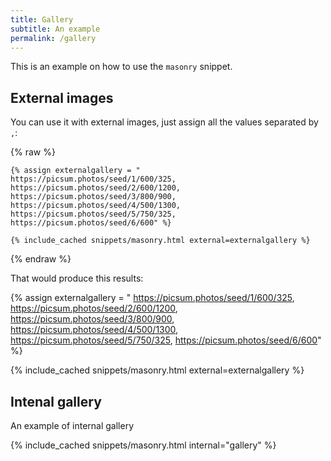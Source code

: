 ```yaml
---
title: Gallery
subtitle: An example 
permalink: /gallery
---
```


This is an example on how to use the `masonry` snippet.

## External images

You can use it with external images, just assign all the values separated by `,`:

{% raw %}
```
{% assign externalgallery = "
https://picsum.photos/seed/1/600/325,
https://picsum.photos/seed/2/600/1200,
https://picsum.photos/seed/3/800/900,
https://picsum.photos/seed/4/500/1300,
https://picsum.photos/seed/5/750/325,
https://picsum.photos/seed/6/600" %}

{% include_cached snippets/masonry.html external=externalgallery %}
```
{% endraw %}

That would produce this results:

{% assign externalgallery = "
https://picsum.photos/seed/1/600/325,
https://picsum.photos/seed/2/600/1200,
https://picsum.photos/seed/3/800/900,
https://picsum.photos/seed/4/500/1300,
https://picsum.photos/seed/5/750/325,
https://picsum.photos/seed/6/600" %}

{% include_cached snippets/masonry.html external=externalgallery %}

## Intenal gallery

An example of internal gallery


{% include_cached snippets/masonry.html internal="gallery" %}




